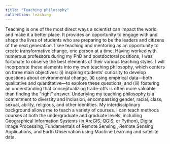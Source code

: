 ```yaml
---
title: "Teaching philosophy"
collection: teaching
---
```

Teaching is one of the most direct ways a scientist can impact the world and make it a better place. It provides an opportunity to engage with and shape the lives of students who are preparing to be the leaders and citizens of the next generation. I see teaching and mentoring as an opportunity to create transformative change, one person at a time. Having worked with numerous professors during my PhD and postdoctoral positions, I was fortunate to observe the best elements of their various teaching styles. I will incorporate these elements into my own teaching philosophy, which centers on three main objectives: (i) inspiring students’ curiosity to develop questions about environmental change, (ii) using empirical data—both qualitative and quantitative—to explore these questions, and (iii) fostering an understanding that conceptualizing trade-offs is often more valuable than finding the “right” answer. Underlying my teaching philosophy is a commitment to diversity and inclusion, encompassing gender, racial, class, sexual, ability, religious, and other identities. My interdisciplinary background allows me to teach a variety of courses. I can teach methods courses at both the undergraduate and graduate levels, including Geographical Information Systems (in ArcGIS, QGIS, or Python), Digital Image Processing, Fundamentals of Remote Sensing , Remote Sensing Applications, and Earth Observation using Machine Learning and satellite data. 

